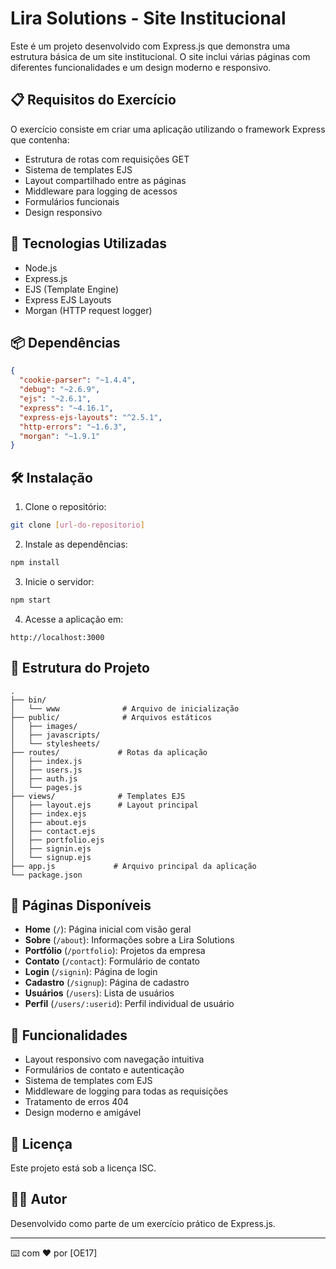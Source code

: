 # Lira Solutions - Site Institucional

Este é um projeto desenvolvido com Express.js que demonstra uma estrutura básica de um site institucional. O site inclui várias páginas com diferentes funcionalidades e um design moderno e responsivo.

## 📋 Requisitos do Exercício

O exercício consiste em criar uma aplicação utilizando o framework Express que contenha:
- Estrutura de rotas com requisições GET
- Sistema de templates EJS
- Layout compartilhado entre as páginas
- Middleware para logging de acessos
- Formulários funcionais
- Design responsivo

## 🚀 Tecnologias Utilizadas

- Node.js
- Express.js
- EJS (Template Engine)
- Express EJS Layouts
- Morgan (HTTP request logger)

## 📦 Dependências

```json
{
  "cookie-parser": "~1.4.4",
  "debug": "~2.6.9",
  "ejs": "~2.6.1",
  "express": "~4.16.1",
  "express-ejs-layouts": "^2.5.1",
  "http-errors": "~1.6.3",
  "morgan": "~1.9.1"
}
```

## 🛠️ Instalação

1. Clone o repositório:
```bash
git clone [url-do-repositorio]
```

2. Instale as dependências:
```bash
npm install
```

3. Inicie o servidor:
```bash
npm start
```

4. Acesse a aplicação em:
```
http://localhost:3000
```

## 📂 Estrutura do Projeto

```
.
├── bin/
│   └── www              # Arquivo de inicialização
├── public/              # Arquivos estáticos
│   ├── images/
│   ├── javascripts/
│   └── stylesheets/
├── routes/             # Rotas da aplicação
│   ├── index.js
│   ├── users.js
│   ├── auth.js
│   └── pages.js
├── views/              # Templates EJS
│   ├── layout.ejs      # Layout principal
│   ├── index.ejs
│   ├── about.ejs
│   ├── contact.ejs
│   ├── portfolio.ejs
│   ├── signin.ejs
│   └── signup.ejs
├── app.js             # Arquivo principal da aplicação
└── package.json
```

## 📱 Páginas Disponíveis

- **Home** (`/`): Página inicial com visão geral
- **Sobre** (`/about`): Informações sobre a Lira Solutions
- **Portfólio** (`/portfolio`): Projetos da empresa
- **Contato** (`/contact`): Formulário de contato
- **Login** (`/signin`): Página de login
- **Cadastro** (`/signup`): Página de cadastro
- **Usuários** (`/users`): Lista de usuários
- **Perfil** (`/users/:userid`): Perfil individual de usuário

## 💼 Funcionalidades

- Layout responsivo com navegação intuitiva
- Formulários de contato e autenticação
- Sistema de templates com EJS
- Middleware de logging para todas as requisições
- Tratamento de erros 404
- Design moderno e amigável

## 📄 Licença

Este projeto está sob a licença ISC.

## 👨‍💻 Autor

Desenvolvido como parte de um exercício prático de Express.js.

---

⌨️ com ❤️ por [OE17] 